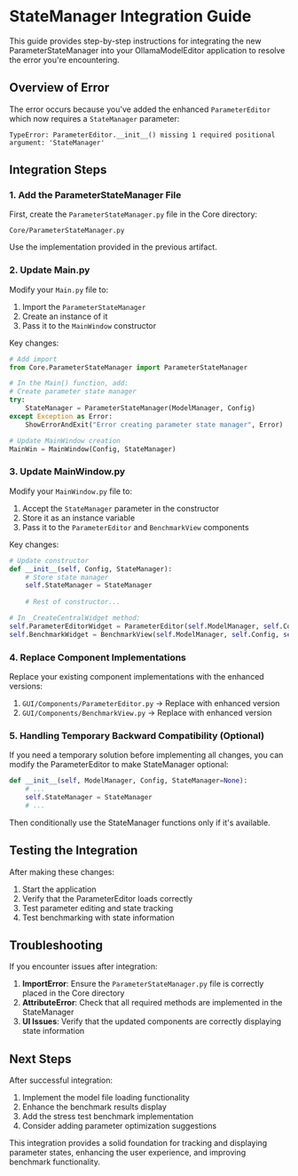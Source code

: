 # StateManager Integration Guide

This guide provides step-by-step instructions for integrating the new ParameterStateManager into your OllamaModelEditor application to resolve the error you're encountering.

## Overview of Error

The error occurs because you've added the enhanced `ParameterEditor` which now requires a `StateManager` parameter:

```
TypeError: ParameterEditor.__init__() missing 1 required positional argument: 'StateManager'
```

## Integration Steps

### 1. Add the ParameterStateManager File

First, create the `ParameterStateManager.py` file in the Core directory:

```
Core/ParameterStateManager.py
```

Use the implementation provided in the previous artifact.

### 2. Update Main.py

Modify your `Main.py` file to:
1. Import the `ParameterStateManager`
2. Create an instance of it
3. Pass it to the `MainWindow` constructor

Key changes:
```python
# Add import
from Core.ParameterStateManager import ParameterStateManager

# In the Main() function, add:
# Create parameter state manager
try:
    StateManager = ParameterStateManager(ModelManager, Config)
except Exception as Error:
    ShowErrorAndExit("Error creating parameter state manager", Error)

# Update MainWindow creation
MainWin = MainWindow(Config, StateManager)
```

### 3. Update MainWindow.py

Modify your `MainWindow.py` file to:
1. Accept the `StateManager` parameter in the constructor
2. Store it as an instance variable
3. Pass it to the `ParameterEditor` and `BenchmarkView` components

Key changes:
```python
# Update constructor
def __init__(self, Config, StateManager):
    # Store state manager
    self.StateManager = StateManager
    
    # Rest of constructor...

# In _CreateCentralWidget method:
self.ParameterEditorWidget = ParameterEditor(self.ModelManager, self.Config, self.StateManager)
self.BenchmarkWidget = BenchmarkView(self.ModelManager, self.Config, self.StateManager)
```

### 4. Replace Component Implementations

Replace your existing component implementations with the enhanced versions:

1. `GUI/Components/ParameterEditor.py` -> Replace with enhanced version
2. `GUI/Components/BenchmarkView.py` -> Replace with enhanced version

### 5. Handling Temporary Backward Compatibility (Optional)

If you need a temporary solution before implementing all changes, you can modify the ParameterEditor to make StateManager optional:

```python
def __init__(self, ModelManager, Config, StateManager=None):
    # ...
    self.StateManager = StateManager
    # ...
```

Then conditionally use the StateManager functions only if it's available.

## Testing the Integration

After making these changes:

1. Start the application
2. Verify that the ParameterEditor loads correctly
3. Test parameter editing and state tracking
4. Test benchmarking with state information

## Troubleshooting

If you encounter issues after integration:

1. **ImportError**: Ensure the `ParameterStateManager.py` file is correctly placed in the Core directory
2. **AttributeError**: Check that all required methods are implemented in the StateManager
3. **UI Issues**: Verify that the updated components are correctly displaying state information

## Next Steps

After successful integration:

1. Implement the model file loading functionality
2. Enhance the benchmark results display
3. Add the stress test benchmark implementation
4. Consider adding parameter optimization suggestions

This integration provides a solid foundation for tracking and displaying parameter states, enhancing the user experience, and improving benchmark functionality.

